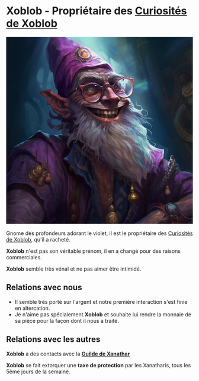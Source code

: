 # Xoblob - Propriétaire des [Curiosités de Xoblob](../Lieux.md#les-curiosités-de-xoblob---curiosités)

![Xoblob](../../_images/xoblob.png)

Gnome des profondeurs adorant le violet, il est le propriétaire des [Curiosités de Xoblob](../Lieux.md#les-curiosités-de-xoblob---curiosités), qu'il a racheté.

**Xoblob** n'est pas son véritable prénom, il en a changé pour des raisons commerciales.

**Xoblob** semble très vénal et ne pas aimer être intimidé.

## Relations avec nous
* Il semble très porté sur l'argent et notre première interaction s'est finie en altercation.
* Je n'aime pas spécialement **Xoblob** et souhaite lui rendre la monnaie de sa pièce pour la façon dont il nous a traité.

## Relations avec les autres

**Xoblob** a des contacts avec la [**Guilde de Xanathar**](../ORGANISATIONS/GuildeDeXanathar.md)

**Xoblob** se fait extorquer une **taxe de protection** par les Xanatharis, tous les 5ème jours de la semaine.